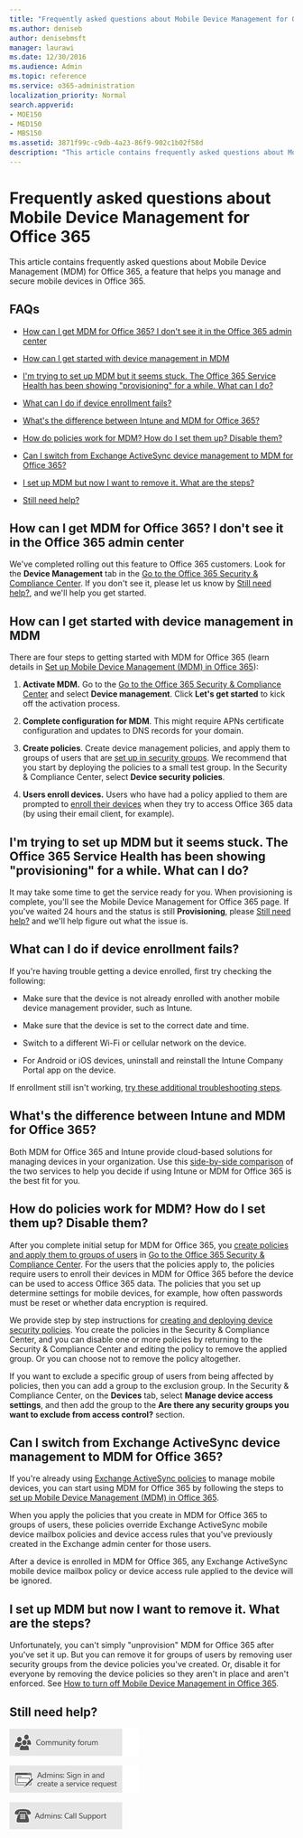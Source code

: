 ```yaml
---
title: "Frequently asked questions about Mobile Device Management for Office 365"
ms.author: deniseb
author: denisebmsft
manager: laurawi
ms.date: 12/30/2016
ms.audience: Admin
ms.topic: reference
ms.service: o365-administration
localization_priority: Normal
search.appverid:
- MOE150
- MED150
- MBS150
ms.assetid: 3871f99c-c9db-4a23-86f9-902c1b02f58d
description: "This article contains frequently asked questions about Mobile Device Management (MDM) for Office 365, a feature that helps you manage and secure mobile devices in Office 365."
---
```


# Frequently asked questions about Mobile Device Management for Office 365

This article contains frequently asked questions about Mobile Device Management (MDM) for Office 365, a feature that helps you manage and secure mobile devices in Office 365.
  
## FAQs

- [How can I get MDM for Office 365? I don't see it in the Office 365 admin center](frequently-asked-questions-about-mdm.md#BKMK_NeedMDM)
    
- [How can I get started with device management in MDM](frequently-asked-questions-about-mdm.md#BKMK_GetStarted)
    
- [I'm trying to set up MDM but it seems stuck. The Office 365 Service Health has been showing "provisioning" for a while. What can I do?](frequently-asked-questions-about-mdm.md#BKMK_ProvisionHang)
    
- [What can I do if device enrollment fails?](frequently-asked-questions-about-mdm.md#BKMK_EnrollFails)
    
- [What's the difference between Intune and MDM for Office 365?](frequently-asked-questions-about-mdm.md#BKMK_Intune)
    
- [How do policies work for MDM? How do I set them up? Disable them?](frequently-asked-questions-about-mdm.md#BKMK_PoliciesHowTo)
    
- [Can I switch from Exchange ActiveSync device management to MDM for Office 365?](frequently-asked-questions-about-mdm.md#BKMK_SwitchFromEXO)
    
- [I set up MDM but now I want to remove it. What are the steps? ](frequently-asked-questions-about-mdm.md#BKMK_Remove)
    
- [Still need help?](frequently-asked-questions-about-mdm.md#BKMK_NeedHelp)
    
## How can I get MDM for Office 365? I don't see it in the Office 365 admin center

We've completed rolling out this feature to Office 365 customers. Look for the **Device Management** tab in the [Go to the Office 365 Security &amp; Compliance Center](https://support.office.com/article/7e696a40-b86b-4a20-afcc-559218b7b1b8). If you don't see it, please let us know by [Still need help?](frequently-asked-questions-about-mdm.md#BKMK_NeedHelp), and we'll help you get started. 
  
## How can I get started with device management in MDM
<a name="BKMK_GetStarted"> </a>

There are four steps to getting started with MDM for Office 365 (learn details in [Set up Mobile Device Management (MDM) in Office 365](set-up-mobile-device-management.md)):
  
1. **Activate MDM.** Go to the [Go to the Office 365 Security &amp; Compliance Center](https://support.office.com/article/7e696a40-b86b-4a20-afcc-559218b7b1b8) and select **Device management**. Click **Let's get started** to kick off the activation process. 
    
2. **Complete configuration for MDM**. This might require APNs certificate configuration and updates to DNS records for your domain. 
    
3. **Create policies**. Create device management policies, and apply them to groups of users that are [set up in security groups](create-device-security-policies.md). We recommend that you start by deploying the policies to a small test group. In the Security &amp; Compliance Center, select **Device security policies**.
    
4. **Users enroll devices.** Users who have had a policy applied to them are prompted to [enroll their devices](enroll-your-mobile-device.md) when they try to access Office 365 data (by using their email client, for example). 
    
## I'm trying to set up MDM but it seems stuck. The Office 365 Service Health has been showing "provisioning" for a while. What can I do?

It may take some time to get the service ready for you. When provisioning is complete, you'll see the Mobile Device Management for Office 365 page. If you've waited 24 hours and the status is still **Provisioning**, please [Still need help?](frequently-asked-questions-about-mdm.md#BKMK_NeedHelp) and we'll help figure out what the issue is. 
  
## What can I do if device enrollment fails?

If you're having trouble getting a device enrolled, first try checking the following:
  
- Make sure that the device is not already enrolled with another mobile device management provider, such as Intune.
    
- Make sure that the device is set to the correct date and time.
    
- Switch to a different Wi-Fi or cellular network on the device.
    
- For Android or iOS devices, uninstall and reinstall the Intune Company Portal app on the device.
    
If enrollment still isn't working, [try these additional troubleshooting steps](troubleshoot-mdm.md).
  
## What's the difference between Intune and MDM for Office 365?

Both MDM for Office 365 and Intune provide cloud-based solutions for managing devices in your organization. Use this [side-by-side comparison](choose-between-mdm-and-intune.md) of the two services to help you decide if using Intune or MDM for Office 365 is the best fit for you. 
  
## How do policies work for MDM? How do I set them up? Disable them?

After you complete initial setup for MDM for Office 365, you [create policies and apply them to groups of users](create-device-security-policies.md) in [Go to the Office 365 Security &amp; Compliance Center](https://support.office.com/article/7e696a40-b86b-4a20-afcc-559218b7b1b8). For the users that the policies apply to, the policies require users to enroll their devices in MDM for Office 365 before the device can be used to access Office 365 data. The policies that you set up determine settings for mobile devices, for example, how often passwords must be reset or whether data encryption is required. 
  
We provide step by step instructions for [creating and deploying device security policies](create-device-security-policies.md). You create the policies in the Security &amp; Compliance Center, and you can disable one or more policies by returning to the Security &amp; Compliance Center and editing the policy to remove the applied group. Or you can choose not to remove the policy altogether.
  
If you want to exclude a specific group of users from being affected by policies, then you can add a group to the exclusion group. In the Security &amp; Compliance Center, on the **Devices** tab, select **Manage device access settings**, and then add the group to the **Are there any security groups you want to exclude from access control?** section. 
  
## Can I switch from Exchange ActiveSync device management to MDM for Office 365?

If you're already using [Exchange ActiveSync policies](https://go.microsoft.com/fwlink/?LinkId=615145) to manage mobile devices, you can start using MDM for Office 365 by following the steps to [set up Mobile Device Management (MDM) in Office 365](set-up-mobile-device-management.md).
  
When you apply the policies that you create in MDM for Office 365 to groups of users, these policies override Exchange ActiveSync mobile device mailbox policies and device access rules that you've previously created in the Exchange admin center for those users. 
  
After a device is enrolled in MDM for Office 365, any Exchange ActiveSync mobile device mailbox policy or device access rule applied to the device will be ignored.
  
## I set up MDM but now I want to remove it. What are the steps?

Unfortunately, you can't simply "unprovision" MDM for Office 365 after you've set it up. But you can remove it for groups of users by removing user security groups from the device policies you've created. Or, disable it for everyone by removing the device policies so they aren't in place and aren't enforced. See [How to turn off Mobile Device Management in Office 365](turn-off-mdm.md).
  
## Still need help?

[![Get help from the Office 365 community forums](media/12a746cc-184b-4288-908c-f718ce9c4ba5.png)](https://go.microsoft.com/fwlink/p/?LinkId=518605)
  
[![Admins: Sign in and create a service request](media/10862798-181d-47a5-ae4f-3f8d5a2874d4.png)]( https://go.microsoft.com/fwlink/p/?LinkId=519124)
  
[![Admins: Call Support](media/9f262e67-e8c9-4fc0-85c2-b3f4cfbc064e.png)](https://go.microsoft.com/fwlink/p/?LinkID=518322)
  

  

